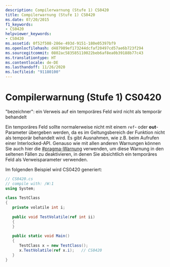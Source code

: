 ```yaml
---
description: Compilerwarnung (Stufe 1) CS0420
title: Compilerwarnung (Stufe 1) CS0420
ms.date: 07/20/2015
f1_keywords:
- CS0420
helpviewer_keywords:
- CS0420
ms.assetid: 0f52f508-286e-493d-9151-180e05397bf9
ms.openlocfilehash: d487989ef173244dcfaf20497cd57ae6b723f294
ms.sourcegitcommit: 0802ac583585110022beb6af8ea0b39188b77c43
ms.translationtype: HT
ms.contentlocale: de-DE
ms.lasthandoff: 11/26/2020
ms.locfileid: "91180100"
---
```

# <a name="compiler-warning-level-1-cs0420"></a>Compilerwarnung (Stufe 1) CS0420

"bezeichner": ein Verweis auf ein temporäres Feld wird nicht als temporär behandelt  
  
 Ein temporäres Feld sollte normalerweise nicht mit einem `ref`- oder **out**-Parameter übergeben werden, da es im Geltungsbereich der Funktion nicht als temporär behandelt wird. Es gibt Ausnahmen, wie z.B. beim Aufrufen einer Interlocked-API. Genauso wie mit allen anderen Warnungen können Sie auch hier die [#pragma-Warnung](../preprocessor-directives/preprocessor-pragma-warning.md) verwenden, um diese Warnung in den seltenen Fällen zu deaktivieren, in denen Sie absichtlich ein temporäres Feld als Verweisparameter verwenden.  
  
 Im folgenden Beispiel wird CS0420 generiert:  
  
```csharp  
// CS0420.cs  
// compile with: /W:1  
using System;  
  
class TestClass  
{  
   private volatile int i;  
  
   public void TestVolatile(ref int ii)  
   {  
   }  
  
   public static void Main()  
   {  
      TestClass x = new TestClass();  
      x.TestVolatile(ref x.i);   // CS0420
   }  
}  
```
